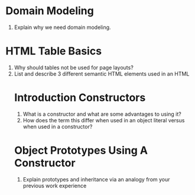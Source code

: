 # Domain Modeling 

1. Explain why we need domain modeling.

# HTML Table Basics

1. Why should tables not be used for page layouts?
2. List and describe 3 different semantic HTML elements used in an HTML <table>

# Introduction Constructors 

1. What is a constructor and what are some advantages to using it?
2. How does the term this differ when used in an object literal versus when used in a constructor?

# Object Prototypes Using A Constructor

1. Explain prototypes and inheritance via an analogy from your previous work experience